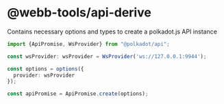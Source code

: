 # @webb-tools/api-derive

Contains necessary options and types to create a polkadot.js API instance

```ts
import {ApiPromise, WsProvider} from "@polkadot/api";

const wsProvider: wsProvider = WsProvider('ws://127.0.0.1:9944');

const options = options({
  provider: wsProvider
});

const apiPromise = ApiPromise.create(options);
```
